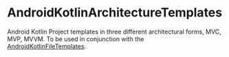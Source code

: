 # AndroidKotlinArchitectureTemplates
Android Kotlin Project templates in three different architectural forms, MVC, MVP, MVVM. To be used in conjunction with the [AndroidKotlinFileTemplates](https://github.com/MoonWolf125/AndroidKotlinFileTemplates).
